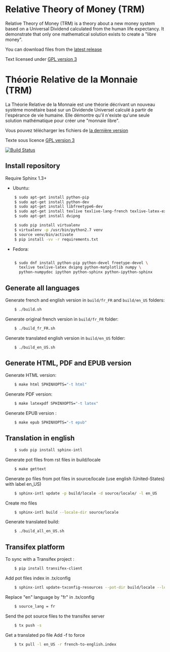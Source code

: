 # Relative Theory of Money (TRM)

Relative Theory of Money (TRM) is a theory about a new money system based
on a Universal Dividend calculated from the human life expectancy.
It demonstrate that only one mathematical solution exists to create a "libre money".

You can download files from the [latest release](https://github.com/vtexier/theorie-relative-de-la-monnaie/releases)

Text licensed under [GPL version 3](http://www.gnu.org/licenses/gpl.html)

# Théorie Relative de la Monnaie (TRM)

La Théorie Relative de la Monnaie est une théorie décrivant un nouveau système monétaire
basé sur un Dividende Universel calculé à partir de l'espérance de vie humaine.
Elle démontre qu'il n'existe qu'une seule solution mathématique pour créer une "monnaie libre".

Vous pouvez télécharger les fichiers de [la dernière version](https://github.com/vtexier/theorie-relative-de-la-monnaie/releases)

Texte sous licence [GPL version 3](http://www.gnu.org/licenses/gpl.html)

[![Build Status](https://travis-ci.org/vtexier/theorie-relative-de-la-monnaie.svg?branch=dev)](https://travis-ci.org/vtexier/theorie-relative-de-la-monnaie)

## Install repository

Require Sphinx 1.3+

- Ubuntu:

```bash
    $ sudo apt-get install python-pip
    $ sudo apt-get install python-dev
    $ sudo apt-get install libfreetype6-dev
    $ sudo apt-get install texlive texlive-lang-french texlive-latex-extra texlive-latex-recommended
    $ sudo apt-get install dvipng

    $ sudo pip install virtualenv
    $ virtualenv -p /usr/bin/python2.7 venv
    $ source venv/bin/activate
    $ pip install -vv -r requirements.txt
```

- Fedora:

```bash

    $ sudo dnf install python-pip python-devel freetype-devel \
      texlive texlive-latex dvipng python-matplotlib numpy \
      python-numpydoc ipython python-sphinx python-ipython-sphinx
```

## Generate all languages

Generate french and english version in ``build/fr_FR`` and ``build/en_US`` folders:

```bash
    $ ./build.sh
```

Generate original french version in ``build/fr_FR`` folder:

```bash
    $ ./build_fr_FR.sh
```

Generate translated english version in ``build/en_US`` folder:

```bash
    $ ./build_en_US.sh
```

## Generate HTML, PDF and EPUB version

Generate HTML version:

```bash
    $ make html SPHINXOPTS="-t html"
```

Generate PDF version:

```bash
    $ make latexpdf SPHINXOPTS="-t latex"
```

Generate EPUB version :

```bash
    $ make epub SPHINXOPTS="-t epub"
```
## Translation in english

```bash
    $ sudo pip install sphinx-intl
```

Generate pot files from rst files in build/locale

```bash
    $ make gettext
```

Generate po files from pot files in source/locale
(use english (United-States) with label en_US)

```bash
    $ sphinx-intl update -p build/locale -d source/locale/ -l en_US
```

Create mo files

```bash
    $ sphinx-intl build --locale-dir source/locale
```
Generate translated build:

```bash
    $ ./build_all_en_US.sh
```

## Transifex platform

To sync with a Transifex project :

```bash
    $ pip install transifex-client
```

Add pot files index in .tx/config

```bash
    $ sphinx-intl update-txconfig-resources --pot-dir build/locale --locale-dir source/locale --transifex-project-name french-to-english
```

Replace "en" language by "fr" in .tx/config

```bash
    $ source_lang = fr
```

Send the pot source files to the transifex server

```bash
    $ tx push -s
```

Get a translated po file
Add -f to force

```bash
    $ tx pull -l en_US -r french-to-english.index
```
